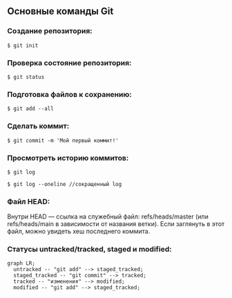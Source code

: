## Основные команды Git 
### Создание репозитория:
```
$ git init
```
### Проверка состояние репозитория:
```
$ git status
```
### Подготовка файлов к сохранению:
```
$ git add --all
```
### Сделать коммит:
```
$ git commit -m 'Мой первый коммит!'
```
### Просмотреть историю коммитов:
```
$ git log
```
```
$ git log --oneline //сокращенный log
```
### Файл HEAD:
Внутри HEAD — ссылка на служебный файл: refs/heads/master (или refs/heads/main в зависимости от названия ветки). Если заглянуть в этот файл, можно увидеть хеш последнего коммита.
### Статусы untracked/tracked, staged и modified:


```mermaid
graph LR;
  untracked -- "git add" --> staged_tracked;
  staged_tracked -- "git commit" --> tracked;
  tracked -- "изменения" --> modified;
  modified -- "git add" --> staged_tracked;

```  